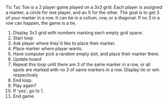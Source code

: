 Tic Tac Toe is a 2 player game played on a 3x3 grid. Each player is assigned a marker, a circle for one player, and an X for the other. The goal is to get 3 of your marker in a row. It can be in a collum, row, or a diagonal. If no 3 in a row can happen, the game is a tie.

1. Display 3x3 grid with numbers marking each empty grid space.
2. Start loop
3. Ask player where they'd like to place their marker.
4. Place marker where player wants.
5. Have computer pick a random empty slot, and place their marker there.
6. Update board
7. Repeat this loop until there are 3 of the same marker in a row, or all spots are marked with no 3 of same markers in a row. Display tie or win respectively
8. End loop.
9. Play again?
10. If 'yes', go to 1.
11. End game.

